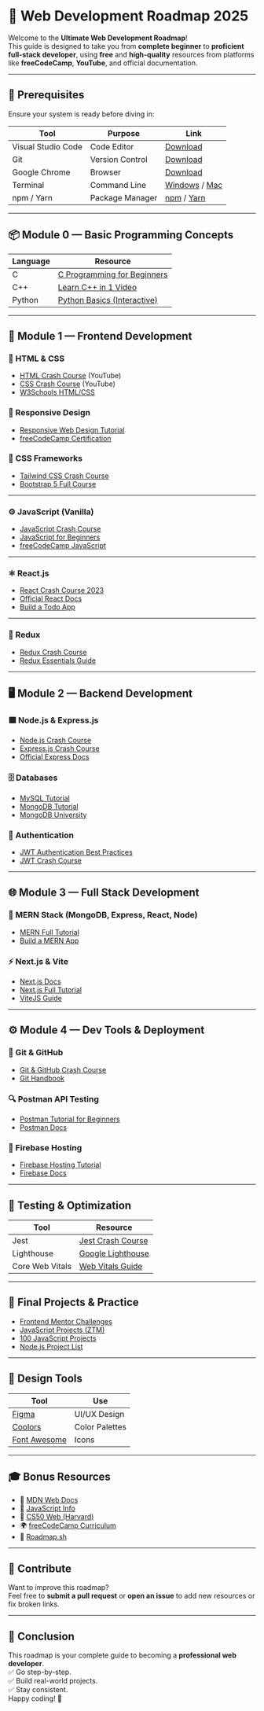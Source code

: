 # 🧭 Web Development Roadmap 2025

Welcome to the **Ultimate Web Development Roadmap**!  
This guide is designed to take you from **complete beginner** to **proficient full-stack developer**, using **free** and **high-quality** resources from platforms like **freeCodeCamp**, **YouTube**, and official documentation.

---

## 🧰 Prerequisites

Ensure your system is ready before diving in:

| Tool | Purpose | Link |
|------|---------|------|
| Visual Studio Code | Code Editor | [Download](https://code.visualstudio.com/) |
| Git | Version Control | [Download](https://git-scm.com/) |
| Google Chrome | Browser | [Download](https://www.google.com/chrome/) |
| Terminal | Command Line | [Windows](https://aka.ms/terminal) / [Mac](https://iterm2.com/) |
| npm / Yarn | Package Manager | [npm](https://www.npmjs.com/) / [Yarn](https://yarnpkg.com/) |

---

## 📦 Module 0 — Basic Programming Concepts

| Language | Resource |
|----------|----------|
| C | [C Programming for Beginners](https://www.youtube.com/watch?v=KJgsSFOSQv0) |
| C++ | [Learn C++ in 1 Video](https://www.youtube.com/watch?v=vLnPwxZdW4Y) |
| Python | [Python Basics (Interactive)](https://www.learnpython.org/) |

---

## 🎨 Module 1 — Frontend Development

### 🧱 HTML & CSS

- [HTML Crash Course](https://www.youtube.com/watch?v=UB1O30fR-EE) (YouTube)  
- [CSS Crash Course](https://www.youtube.com/watch?v=1Rs2ND1ryYc) (YouTube)  
- [W3Schools HTML/CSS](https://www.w3schools.com/html/)

### 📱 Responsive Design

- [Responsive Web Design Tutorial](https://www.youtube.com/watch?v=srvUrASNj0s)  
- [freeCodeCamp Certification](https://www.freecodecamp.org/learn/)

### 🎨 CSS Frameworks

- [Tailwind CSS Crash Course](https://www.youtube.com/watch?v=UBOj6rqRUME)  
- [Bootstrap 5 Full Course](https://www.youtube.com/watch?v=4sosXZsdy-s)

---

### ⚙️ JavaScript (Vanilla)

- [JavaScript Crash Course](https://www.youtube.com/watch?v=hdI2bqOjy3c)  
- [JavaScript for Beginners](https://www.youtube.com/watch?v=PkZNo7MFNFg)  
- [freeCodeCamp JavaScript](https://www.freecodecamp.org/learn/)

---

### ⚛️ React.js

- [React Crash Course 2023](https://www.youtube.com/watch?v=w7ejDZ8SWv8)  
- [Official React Docs](https://reactjs.org/docs/getting-started.html)  
- [Build a Todo App](https://www.youtube.com/watch?v=pCA4qpQDZD8)

---

### 🔄 Redux

- [Redux Crash Course](https://www.youtube.com/watch?v=CVpUuw9XSjY)  
- [Redux Essentials Guide](https://redux.js.org/tutorials/essentials/part-1-overview-concepts)

---

## 🖥️ Module 2 — Backend Development

### 🟩 Node.js & Express.js

- [Node.js Crash Course](https://www.youtube.com/watch?v=fBNz5xF-Kx4)  
- [Express.js Crash Course](https://www.youtube.com/watch?v=L72fhGm1tfE)  
- [Official Express Docs](https://expressjs.com/)

### 🗄️ Databases

- [MySQL Tutorial](https://www.youtube.com/watch?v=7S_tz1z_5bA)  
- [MongoDB Tutorial](https://www.youtube.com/watch?v=Ofv6aH4F1Qw)  
- [MongoDB University](https://university.mongodb.com/)

### 🔐 Authentication

- [JWT Authentication Best Practices](https://www.freecodecamp.org/news/jwt-authentication-best-practices/)  
- [JWT Crash Course](https://www.youtube.com/watch?v=mbsmsi7l3r4)

---

## 🌐 Module 3 — Full Stack Development

### 🌿 MERN Stack (MongoDB, Express, React, Node)

- [MERN Full Tutorial](https://www.youtube.com/watch?v=7CqJlxBYj-M)  
- [Build a MERN App](https://www.freecodecamp.org/news/learn-the-mern-stack/)

### ⚡ Next.js & Vite

- [Next.js Docs](https://nextjs.org/docs)  
- [Next.js Full Tutorial](https://www.youtube.com/watch?v=1WmNXEVia8I)  
- [ViteJS Guide](https://vitejs.dev/guide/)

---

## ⚙️ Module 4 — Dev Tools & Deployment

### 🌱 Git & GitHub

- [Git & GitHub Crash Course](https://www.youtube.com/watch?v=SWYqp7iY_Tc)  
- [Git Handbook](https://guides.github.com/introduction/git-handbook/)

### 🔍 Postman API Testing

- [Postman Tutorial for Beginners](https://www.youtube.com/watch?v=VywxIQ2ZXw4)  
- [Postman Docs](https://learning.postman.com/)

### 🚀 Firebase Hosting

- [Firebase Hosting Tutorial](https://www.youtube.com/watch?v=9kRgVxULbag)  
- [Firebase Docs](https://firebase.google.com/docs/hosting)

---

## 🧪 Testing & Optimization

| Tool | Resource |
|------|----------|
| Jest | [Jest Crash Course](https://www.youtube.com/watch?v=7r4xVDI2vho) |
| Lighthouse | [Google Lighthouse](https://developers.google.com/web/tools/lighthouse) |
| Core Web Vitals | [Web Vitals Guide](https://web.dev/vitals/) |

---

## 🚀 Final Projects & Practice

- [Frontend Mentor Challenges](https://frontendmentor.io/)  
- [JavaScript Projects (ZTM)](https://github.com/zero-to-mastery/javascript-projects)  
- [100 JavaScript Projects](https://github.com/bmorelli25/Become-A-Full-Stack-Web-Developer#projects)  
- [Node.js Project List](https://github.com/practical-tutorials/project-based-learning#nodejs)

---

## 🎨 Design Tools

| Tool | Use |
|------|-----|
| [Figma](https://www.figma.com/) | UI/UX Design |
| [Coolors](https://coolors.co/) | Color Palettes |
| [Font Awesome](https://fontawesome.com/) | Icons |

---

## 🎓 Bonus Resources

- 📘 [MDN Web Docs](https://developer.mozilla.org/)  
- 📙 [JavaScript Info](https://javascript.info/)  
- 🧠 [CS50 Web (Harvard)](https://cs50.harvard.edu/web/2020/)  
- 🌍 [freeCodeCamp Curriculum](https://www.freecodecamp.org/learn/)  
- 🧪 [Roadmap.sh](https://roadmap.sh/frontend)

---

## 💬 Contribute

Want to improve this roadmap?  
Feel free to **submit a pull request** or **open an issue** to add new resources or fix broken links.

---

## 🏁 Conclusion

This roadmap is your complete guide to becoming a **professional web developer**.  
✅ Go step-by-step.  
✅ Build real-world projects.  
✅ Stay consistent.  
Happy coding! 🚀
